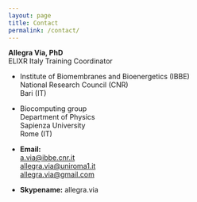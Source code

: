 ```yaml
---
layout: page
title: Contact
permalink: /contact/
---
```


**Allegra Via, PhD** <br>
ELIXR Italy Training Coordinator

* Institute of Biomembranes and Bioenergetics (IBBE) <br>
National Research Council (CNR) <br>
Bari (IT)

* Biocomputing group <br>
Department of Physics <br> 
Sapienza University <br>
Rome (IT)  

* **Email:** <br>
a.via@ibbe.cnr.it <br>
allegra.via@uniroma1.it <br>
allegra.via@gmail.com
   
* **Skypename:** allegra.via  